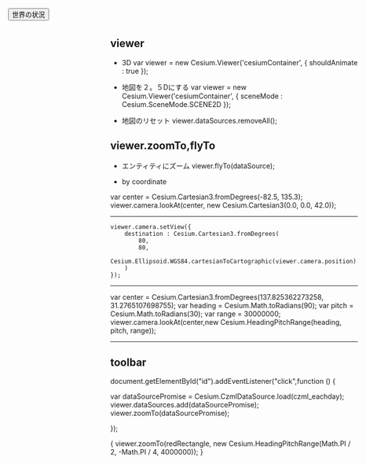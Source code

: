 ## viewer

- 3D
var viewer = new Cesium.Viewer('cesiumContainer', {
    shouldAnimate : true
});


- 地図を２。５Dにする
var viewer = new Cesium.Viewer('cesiumContainer', { sceneMode : Cesium.SceneMode.SCENE2D });

- 地図のリセット
viewer.dataSources.removeAll();


## viewer.zoomTo,flyTo
- エンティティにズーム
viewer.flyTo(dataSource);

- by coordinate

var center = Cesium.Cartesian3.fromDegrees(-82.5, 135.3);
viewer.camera.lookAt(center, new Cesium.Cartesian3(0.0, 0.0, 42.0));

----
    viewer.camera.setView({
        destination : Cesium.Cartesian3.fromDegrees(
            80,
            80,
            Cesium.Ellipsoid.WGS84.cartesianToCartographic(viewer.camera.position).height
        )
    });
----

var center = Cesium.Cartesian3.fromDegrees(137.825362273258, 31.2765107698755);
var heading = Cesium.Math.toRadians(90);
var pitch = Cesium.Math.toRadians(30);
var range = 30000000;
viewer.camera.lookAt(center,new Cesium.HeadingPitchRange(heading, pitch, range));

----

## toolbar

  <div style="position: absolute;top: 20px;left: 20px;">
    <button id ="id" type ="bottun" class ="cesium-bottun">世界の状況</button> 
</div>

document.getElementById("id").addEventListener("click",function () {

    
var dataSourcePromise = Cesium.CzmlDataSource.load(czml_eachday);
viewer.dataSources.add(dataSourcePromise);
viewer.zoomTo(dataSourcePromise);

});

{
    viewer.zoomTo(redRectangle, new Cesium.HeadingPitchRange(Math.PI / 2, -Math.PI / 4, 4000000));
}